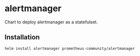 # alertmanager

Chart to deploy alertmanager as a statefulset.

## Installation

```sh
helm install alertmanager prometheus-community/alertmanager
```
